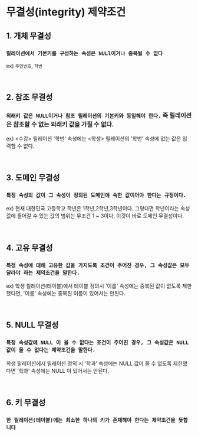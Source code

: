 # 무결성(integrity) 제약조건

## 1. 개체 무결성

### `릴레이션에서 기본키를 구성하는 속성은 NULl이거나 중복될 수 없다`  <br>
ex) `주민번호`, `학번`

<br>

## 2. 참조 무결성

### `외래키 값은 NULL이거나 참조 릴레이션의 기본키와 동일해야 한다.` 즉 릴레이션은 참조할 수 없는 외래키 값을 가질 수 없다.
ex) <수강> 릴레이션 '학번' 속성에는 <학생> 릴레이션의 '학번' 속성에 없는 값은 입력할 수 없다. 

<br>

## 3. 도메인 무결성 

### `특정 속성의 값이 그 속성이 정의된 도메인에 속한 값이어야 한다는 규정이다.` 

ex) 현재 대한민국 고등학교 학년은 1학년,2학년,3학년이다. 그렇다면 학년이라는 속성값에 들어갈 수 있는 값의 범위는 무조건 1 ~ 3이다. 이것이 바로 도메인 무결성이다. 
 

<br>

## 4. 고유 무결성

### `특정 속성에 대해 고유한 값을 가지도록 조건이 주어진 경우, 그 속성값은 모두 달라야 하는 제약조건을 말한다.`

ex) 학생 릴레이션(테이블)에서 테이블 정의시 '이름' 속성에는 중복된 값이 없도록 제한했다면, '이름' 속성에는 중복된 이름이 있어서는 안된다.


<br>

## 5. NULL 무결성

### `특정 속성값에 NULL 이 올 수 없다는 조건이 주어진 경우, 그 속성값은 NULL 값이 올 수 없다는 제약조건을 말한다.` 



학생 릴레이션에서 릴레이션 정의 시 '학과' 속성에는 NULL 값이 올 수 없도록 제한했다면 '학과' 속성에는 NULL 이 있어서는 안된다.

<br>

## 6. 키 무결성

### `한 릴레이션(테이블)에는 최소한 하나의 키가 존재해야 한다는 제약조건을 뜻합니다`


